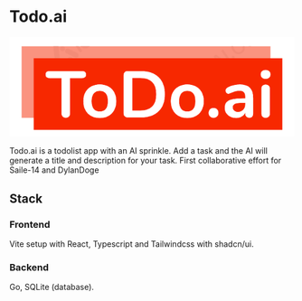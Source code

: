 # Todo.ai

![alt text](https://github.com/Saile-14/Todo.ai/blob/main/client/public/todo-logo.png)

Todo.ai is a todolist app with an AI sprinkle. Add a task and the AI will generate a title and description for your task.
First collaborative effort for Saile-14 and DylanDoge
## Stack
### Frontend
Vite setup with React, Typescript and Tailwindcss with shadcn/ui.
### Backend
Go, SQLite (database).

